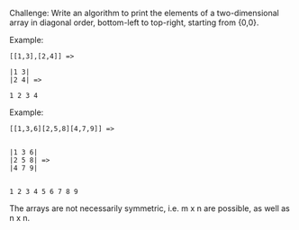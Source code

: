 Challenge:
Write an algorithm to print the elements of a two-dimensional array 
in diagonal order, bottom-left to top-right, starting from {0,0}.  

Example:

```
[[1,3],[2,4]] =>

|1 3|
|2 4| =>  

1 2 3 4
```

Example:

```
[[1,3,6][2,5,8][4,7,9]] =>


|1 3 6|
|2 5 8| =>
|4 7 9|


1 2 3 4 5 6 7 8 9
```

The arrays are not necessarily symmetric, i.e. m x n are possible, as well as n x n.
